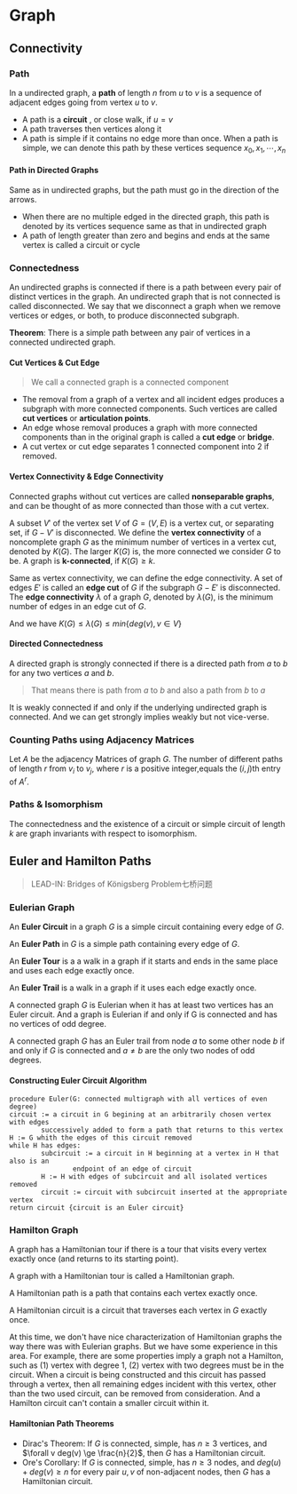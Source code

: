 # Graph

## Connectivity

### Path

In a undirected graph, a **path** of length $n$ from $u$ to $v$ is a sequence of adjacent edges going from vertex $u$ to $v$.

- A path is a **circuit** , or close walk, if $u=v$
- A path traverses then vertices along it
- A path is simple if it contains no edge more than once. When a path is simple, we can denote this path by these vertices sequence $x_0, x_1, \cdots , x_n$

#### Path in Directed Graphs

Same as in undirected graphs, but the path must go in the direction of the arrows.

- When there are no multiple edged in the directed graph, this path is denoted by its vertices sequence same as that in undirected graph
- A path of length greater than zero and begins and ends at the same vertex is called a circuit or cycle

### Connectedness

An undirected graphs is connected if there is a path between every pair of distinct vertices in the graph. An undirected graph that is not connected is called disconnected. We say that we disconnect a graph when we remove vertices or edges, or both, to produce disconnected subgraph.

**Theorem**: There is a simple path between any pair of vertices in a connected undirected graph.

#### Cut Vertices & Cut Edge

> We call a connected graph is a connected component

- The removal from a graph of a vertex and all incident edges produces a subgraph with more connected components. Such vertices are called **cut vertices** or **articulation points**.
- An edge whose removal produces a graph with more connected components than in the original graph is called a **cut edge** or **bridge**.
- A cut vertex or cut edge separates 1 connected component into 2 if removed.

#### Vertex Connectivity & Edge Connectivity

Connected graphs without cut vertices are called **nonseparable graphs**, and can be thought of as more connected than those with a cut vertex.

A subset $V'$ of the vertex set $V$ of $G=(V,E)$ is a vertex cut, or separating set, if $G-V'$ is disconnected. We define the **vertex connectivity** of a noncomplete graph $G$ as the minimum number of vertices in a vertex cut, denoted by $K(G)$. The larger $K(G)$ is, the more connected we consider $G$ to be. A graph is **k-connected**, if $K(G) \ge k$.

Same as vertex connectivity, we can define the edge connectivity. A set of edges $E'$ is called an **edge cut** of $G$ if the subgraph $G-E'$ is disconnected. The **edge connectivity** $\lambda$ of a graph $G$, denoted by $\lambda(G)$, is the minimum number of edges in an edge cut of $G$.

And we have $K(G) \le \lambda(G) \le min\{deg(v), v \in V\}$

#### Directed Connectedness

A directed graph is strongly connected if there is a directed path from $a$ to $b$ for any two vertices $a$ and $b$.

> That means there is path from $a$ to $b$ and also a path from $b$ to $a$

It is weakly connected if and only if the underlying undirected graph is connected. And we can get strongly implies weakly but not vice-verse.

### Counting Paths using Adjacency Matrices

Let $A$ be the adjacency Matrices of graph $G$. The number of different paths of length $r$ from $v_i$ to $v_j$, where $r$ is a positive integer,equals the $(i,j)$th entry of $A^r$.

### Paths & Isomorphism

The connectedness and the existence of a circuit or simple circuit of length $k$ are graph invariants with respect to isomorphism.

## Euler and Hamilton Paths

> LEAD-IN: Bridges of Königsberg Problem七桥问题

### Eulerian Graph

An **Euler Circuit** in a graph $G$ is a simple circuit containing every edge of $G$.

An **Euler Path** in $G$ is a simple path containing every edge of $G$.

An **Euler Tour** is a a walk in a graph if it starts and ends in the same place and uses each edge exactly once.

An **Euler Trail** is a walk in a graph if it uses each edge exactly once.

A connected graph $G$ is Eulerian when it has at least two vertices has an Euler circuit. And a graph is Eulerian if and only if G is connected and has no vertices of odd degree.

A connected graph $G$ has an Euler trail from node $a$ to some other node $b$ if and only if $G$ is connected and $a \not = b$ are the only two nodes of odd degrees.

#### Constructing Euler Circuit Algorithm

```
procedure Euler(G: connected multigraph with all vertices of even degree)
circuit := a circuit in G begining at an arbitrarily chosen vertex with edges
        successively added to form a path that returns to this vertex
H := G whith the edges of this circuit removed
while H has edges:
        subcircuit := a circuit in H beginning at a vertex in H that also is an
                endpoint of an edge of circuit
        H := H with edges of subcircuit and all isolated vertices removed
        circuit := circuit with subcircuit inserted at the appropriate vertex
return circuit {circuit is an Euler circuit}
```

### Hamilton Graph

A graph has a Hamiltonian tour if there is a tour that visits every vertex exactly once (and returns to its starting point).

A graph with a Hamiltonian tour is called a Hamiltonian graph.

A Hamiltonian path is a path that contains each vertex exactly once.

A Hamiltonian circuit is a circuit that traverses each vertex in $G$ exactly once.

At this time, we don't have nice characterization of Hamiltonian graphs the way there was with Eulerian graphs. But we have some experience in this area. For example, there are some properties imply a graph not a Hamilton, such as (1) vertex with degree 1, (2) vertex with two degrees must be in the circuit. When a circuit is being constructed and this circuit has passed through a vertex, then all remaining edges incident with this vertex, other than the two used circuit, can be removed from consideration. And a Hamilton circuit can't contain a smaller circuit within it.

#### Hamiltonian Path Theorems

- Dirac's Theorem: If $G$ is connected, simple, has $n \ge 3$ vertices, and $\forall v deg(v) \ge \frac{n}{2}$, then $G$ has a Hamiltonian circuit.
- Ore's Corollary: If $G$ is connected, simple, has $n \ge 3$ nodes, and $deg(u) + deg(v) \ge n$ for every pair $u,v$ of non-adjacent nodes, then $G$ has a Hamiltonian circuit.